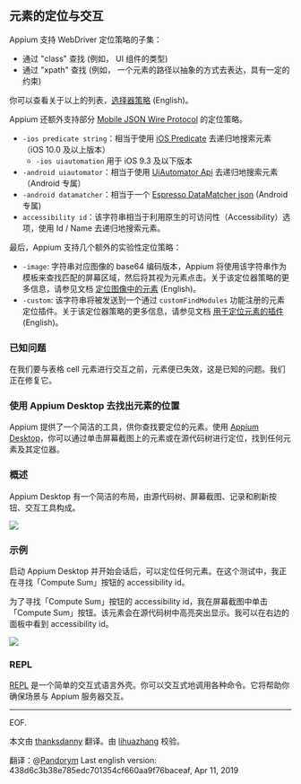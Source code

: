 ## 元素的定位与交互

Appium 支持 WebDriver 定位策略的子集：

* 通过 "class" 查找 (例如， UI 组件的类型)
* 通过 "xpath" 查找 (例如， 一个元素的路径以抽象的方式去表达，具有一定的约束)

你可以查看关于以上的列表，[选择器策略](/docs/en/commands/element/find-elements.md#selector-strategies) (English)。

Appium 还额外支持部分 [Mobile JSON Wire Protocol](https://github.com/SeleniumHQ/mobile-spec/blob/master/spec-draft.md) 的定位策略。

* `-ios predicate string`：相当于使用 [iOS Predicate](/docs/cn/writing-running-appium/ios/ios-predicate.md) 去递归地搜索元素（iOS 10.0 及以上版本）
    * `-ios uiautomation` 用于 iOS 9.3 及以下版本
* `-android uiautomator`：相当于使用 [UiAutomator Api](/docs/cn/writing-running-appium/android/uiautomator-uiselector.md) 去递归地搜索元素（Android 专属）
* `-android datamatcher`：相当于一个 [Espresso DataMatcher json](/docs/en/writing-running-appium/android/espresso-datamatcher-selector.md) (Android 专属)
* `accessibility id`：该字符串相当于利用原生的可访问性（Accessibility）选项，使用 Id / Name 去递归地搜索元素。

最后，Appium 支持几个额外的实验性定位策略：

* `-image`: 字符串对应图像的 base64 编码版本，Appium 将使用该字符串作为模板来查找匹配的屏幕区域，然后将其视为元素点击。关于该定位器策略的更多信息，请参见文档 [定位图像中的元素](/docs/en/advanced-concepts/image-elements.md) (English)。
* `-custom`: 该字符串将被发送到一个通过 `customFindModules` 功能注册的元素定位插件。关于该定位器策略的更多信息，请参见文档 [用于定位元素的插件](/docs/en/advanced-concepts/element-finding-plugins.md) (English)。

### 已知问题

在我们要与表格 cell 元素进行交互之前，元素便已失效，这是已知的问题。我们正在修复它。

### 使用 Appium Desktop 去找出元素的位置

Appium 提供了一个简洁的工具，供你查找要定位的元素。使用 [Appium Desktop](https://github.com/appium/appium-desktop)，你可以通过单击屏幕截图上的元素或在源代码树进行定位，找到任何元素及其定位器。

### 概述

Appium Desktop 有一个简洁的布局，由源代码树、屏幕截图、记录和刷新按钮、交互工具构成。

![](https://github.com/appium/appium-desktop/raw/master/docs/images/screen-inspector-and-logs.png)

### 示例

启动 Appium Desktop 并开始会话后，可以定位任何元素。在这个测试中，我正在寻找「Compute Sum」按钮的 accessibility id。

为了寻找「Compute Sum」按钮的 accessibility id，我在屏幕截图中单击「Compute Sum」按钮。该元素会在源代码树中高亮突出显示。我可以在右边的面板中看到 accessibility id。

![](https://github.com/appium/appium-desktop/raw/master/docs/images/screen-inspector.png)

### REPL
[REPL](https://en.wikipedia.org/wiki/Read%E2%80%93eval%E2%80%93print_loop) 是一个简单的交互式语言外壳。你可以交互式地调用各种命令。它将帮助你确保场景与 Appium 服务器交互。

---
EOF.

本文由 [thanksdanny](https://testerhome.com/thanksdanny) 翻译。由 [lihuazhang](https://github.com/lihuazhang) 校验。

翻译：@[Pandorym](https://github.com/Pandorym)
Last english version: 438d6c3b38e785edc701354cf660aa9f76baceaf, Apr 11, 2019
